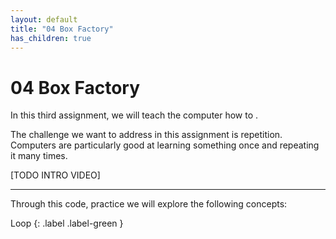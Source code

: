 ```yaml
---
layout: default
title: "04 Box Factory"
has_children: true
---
```


# 04 Box Factory


In this third assignment, we will teach the computer how to .

The challenge we want to address in this assignment is repetition. Computers are particularly good at learning something once and repeating it many times.

[TODO INTRO VIDEO]

---

Through this code, practice we will explore the following concepts:

Loop
{: .label .label-green }

